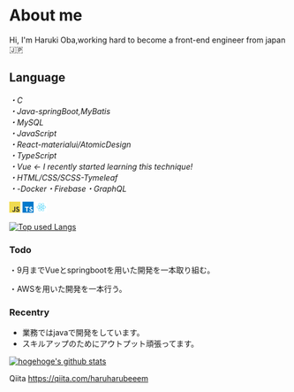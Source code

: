 # About me
Hi, I'm Haruki Oba,working hard to become a front-end engineer from japan🇯🇵

## Language
*・C*  
*・Java-springBoot,MyBatis*  
*・MySQL*  
*・JavaScript*  
*・React-materialui/AtomicDesign*  
*・TypeScript*  
*・Vue ← I recently started learning this technique!*  
*・HTML/CSS/SCSS-Tymeleaf*    
*・-Docker・Firebase・GraphQL*


<code><img height="20" alt="javascript" src="https://raw.githubusercontent.com/github/explore/80688e429a7d4ef2fca1e82350fe8e3517d3494d/topics/javascript/javascript.png"></code>
<code><img height="20" alt="typescript" src="https://raw.githubusercontent.com/github/explore/80688e429a7d4ef2fca1e82350fe8e3517d3494d/topics/typescript/typescript.png"></code>
<code><img height="20" alt="react" src="https://raw.githubusercontent.com/github/explore/80688e429a7d4ef2fca1e82350fe8e3517d3494d/topics/react/react.png"></code>

<!-- ソースコード統計 -->
[![Top used Langs](https://github-readme-stats.vercel.app/api/top-langs/?username=haruki0314&hide=html&layout=compact&theme=vue-dark)](https://github.com/haruki0314/)




### Todo
・9月までVueとspringbootを用いた開発を一本取り組む。

・AWSを用いた開発を一本行う。





### Recentry
- 業務ではjavaで開発をしています。
- スキルアップのためにアウトプット頑張ってます。


<!-- リポジトリステータス -->
[![hogehoge's github stats](https://github-readme-stats.vercel.app/api?username=haruki0314&hide=contribs&count_private=true&show_icons=true&theme=vue-dark)](https://github.com/haruki0314/)

Qiita
<https://qiita.com/haruharubeeem>
